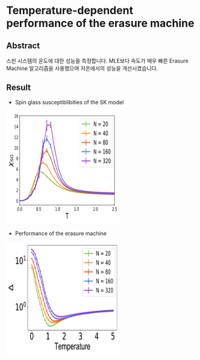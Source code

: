 # Temperature-dependent performance of the erasure machine

## Abstract
스핀 시스템의 온도에 대한 성능을 측정합니다.
MLE보다 속도가 매우 빠른 Erasure Machine 알고리즘을 사용했으며 저온에서의 성능을 개선시켰습니다.


## Result
 - Spin glass susceptiblibities of the SK model  
<img src="image/Criticality.svg" width="300" height="300">

 - Performance of the erasure machine  
<img src="image/Performance.svg" width="300" height="300">

